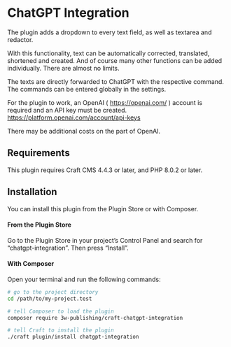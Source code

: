# ChatGPT Integration

The plugin adds a dropdown to every text field, as well as textarea and redactor.

With this functionality, text can be automatically corrected, translated, shortened and created. And of course many other functions can be added individually. There are almost no limits.

The texts are directly forwarded to ChatGPT with the respective command. The commands can be entered globally in the settings.

For the plugin to work, an OpenAI ( https://openai.com/ ) account is required and an API key must be created.
https://platform.openai.com/account/api-keys

There may be additional costs on the part of OpenAI.

## Requirements

This plugin requires Craft CMS 4.4.3 or later, and PHP 8.0.2 or later.

## Installation

You can install this plugin from the Plugin Store or with Composer.

#### From the Plugin Store

Go to the Plugin Store in your project’s Control Panel and search for “chatgpt-integration”. Then press “Install”.

#### With Composer

Open your terminal and run the following commands:

```bash
# go to the project directory
cd /path/to/my-project.test

# tell Composer to load the plugin
composer require 3w-publishing/craft-chatgpt-integration

# tell Craft to install the plugin
./craft plugin/install chatgpt-integration
```
